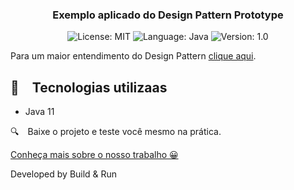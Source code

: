 <h3 align="center">
  Exemplo aplicado do Design Pattern Prototype
</h3>

<p align="center">

  <img alt="License: MIT" src="https://img.shields.io/badge/license-MIT-%2304D361">
  <img alt="Language: Java" src="https://img.shields.io/badge/language-java-green">
  <img alt="Version: 1.0" src="https://img.shields.io/badge/version-1.0-yellowgreen">

</p>

Para um maior entendimento do Design Pattern [clique aqui](https://refactoring.guru/pt-br/design-patterns/prototype).

## :rocket: Tecnologias utilizaas

* Java 11

:mag: Baixe o projeto e teste você mesmo na prática.

[Conheça mais sobre o nosso trabalho 😀](https://www.instagram.com/buildrun.tech/)

Developed by Build & Run

